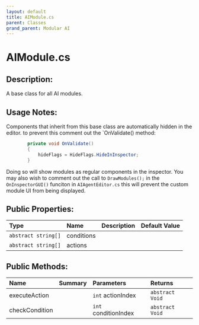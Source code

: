 ```yaml
---
layout: default
title: AIModule.cs
parent: Classes
grand_parent: Modular AI
---
```


# AIModule.cs

## Description:
A base class for all AI modules.

## Usage Notes:

Components that inherit from this base class are automatically hidden in the editor. to prevent this comment out the `OnValidate() method:
```csharp
        private void OnValidate()
        {
            hideFlags = HideFlags.HideInInspector;
        }
```
Doing so will show modules as regular components in the inspector.
You may also wish to comment out the call to `DrawModules();` in the `OnInspectorGUI()` funciton in `AIAgentEditor.cs` this will prevent the custom module UI from being displayed.

## Public Properties:

| Type        | Name | Description         | Default Value |
|:-------------|:----|:------------------|:------|
|  `abstract string[]` | conditions |  |  |
|  `abstract string[]` | actions |  |  |

## Public Methods:

| Name | Summary      | Parameters | Returns |
|:----|:------------------|:-----------|:--------|
| executeAction |  | `int` actionIndex | `abstract Void` |
| checkCondition |  | `int` conditionIndex | `abstract Void` |
